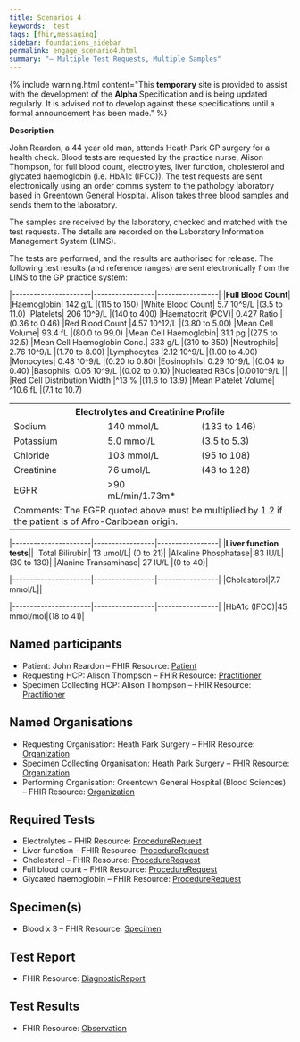 ```yaml
---
title: Scenarios 4 
keywords:  test
tags: [fhir,messaging]
sidebar: foundations_sidebar
permalink: engage_scenario4.html
summary: "– Multiple Test Requests, Multiple Samples"
---
```



{% include warning.html content="This **temporary** site is provided to assist with the development of the **Alpha** Specification and is being updated regularly. It is advised not to develop against these specifications until a formal announcement has been made." %}

**Description**

John Reardon, a 44 year old man, attends Heath Park GP surgery for a health check. Blood tests are requested by the practice nurse, Alison Thompson, for full blood count, electrolytes, liver function, cholesterol and glycated haemoglobin (i.e. HbA1c (IFCC)). 
The test requests are sent electronically using an order comms system to the pathology laboratory based in Greentown General Hospital. Alison takes three blood samples and sends them to the laboratory.

The samples are received by the laboratory, checked and matched with the test requests. The details are recorded on the Laboratory Information Management System (LIMS).

The tests are performed, and the results are authorised for release. The following test results (and reference ranges) are sent electronically from the LIMS to the GP practice system:


|----------------------|-----------------|-----------------|
|**Full Blood Count**|
|Haemoglobin|	142 g/L	|(115 to 150)
|White Blood Count|	5.7 10^9/L	|(3.5 to 11.0)
|Platelets|	206 10^9/L	|(140 to 400)
|Haematocrit (PCV)|	0.427 Ratio	|(0.36 to 0.46)
|Red Blood Count	|4.57 10^12/L	|(3.80 to 5.00)
|Mean Cell Volume|	93.4 fL	|(80.0 to 99.0)
|Mean Cell Haemoglobin|	31.1 pg	|(27.5 to 32.5)
|Mean Cell Haemoglobin Conc.|	333 g/L	|(310 to 350)
|Neutrophils|	2.76 10^9/L	|(1.70 to 8.00)
|Lymphocytes	|2.12 10^9/L	|(1.00 to 4.00)
|Monocytes|	0.48 10^9/L	|(0.20 to 0.80)
|Eosinophils|	0.29 10^9/L	|(0.04 to 0.40)
|Basophils|	0.06 10^9/L	|(0.02 to 0.10)
|Nucleated RBCs	|0.0010^9/L	||
|Red Cell Distribution Width	|^13 %	|(11.6 to 13.9)
|Mean Platelet Volume|	^10.6 fL	|(7.1 to 10.7)

<table style="width:100%">
  <tr>
    <th colspan="3">Electrolytes and Creatinine Profile</th>
  </tr>
  <tr>
    <td style="width:33%">Sodium</td>
    <td style="width:33%">140 mmol/L</td> 
    <td style="width:33%">(133 to 146)</td>
  </tr>
  <tr>
    <td style="width:33%">Potassium</td>
    <td style="width:33%">5.0 mmol/L</td> 
    <td style="width:33%">(3.5 to 5.3)</td>
  </tr>
   <tr>
    <td style="width:33%">Chloride</td>
    <td style="width:33%">103 mmol/L</td> 
    <td style="width:33%">(95 to 108)</td>
  </tr>
   <tr>
    <td style="width:33%">Creatinine</td>
    <td style="width:33%">76 umol/L</td> 
    <td style="width:33%">(48 to 128)</td>
  </tr>
   <tr>
    <td style="width:33%">EGFR</td>
    <td style="width:33%">>90 mL/min/1.73m*</td> 
    <td style="width:33%"></td>
  </tr>
  <tr>
    <td colspan="3">Comments: The EGFR quoted above must be multiplied by 1.2 if the patient is of Afro-Caribbean origin.</td>
  </tr>
</table>

|----------------------|-----------------|-----------------|
|**Liver function tests**||
|Total Bilirubin|	13 umol/L|	(0 to 21)|
|Alkaline Phosphatase|	83 IU/L|	(30 to 130)|
|Alanine Transaminase|	27 IU/L	|(0 to 40)|

|----------------------|-----------------|-----------------|
|Cholesterol|7.7 mmol/L||

|----------------------|-----------------|-----------------|
|HbA1c (IFCC)|45 mmol/mol|(18 to 41)|

## Named participants ##

- Patient: John Reardon  – FHIR Resource:  [Patient](https://fhir.hl7.org.uk/STU3/StructureDefinition/CareConnect-Patient-1)
- Requesting HCP: Alison Thompson   – FHIR Resource:  [Practitioner](https://fhir.hl7.org.uk/STU3/StructureDefinition/CareConnect-Practitioner-1)
- Specimen Collecting HCP: Alison Thompson  – FHIR Resource: [Practitioner](https://fhir.hl7.org.uk/STU3/StructureDefinition/CareConnect-Practitioner-1)

## Named Organisations ##

- Requesting Organisation: Heath Park Surgery   – FHIR Resource:  [Organization](https://fhir.hl7.org.uk/STU3/StructureDefinition/CareConnect-Organization-1)
- Specimen Collecting Organisation: Heath Park Surgery  – FHIR Resource: [Organization](https://fhir.hl7.org.uk/STU3/StructureDefinition/CareConnect-Organization-1)
- Performing Organisation: Greentown General Hospital (Blood Sciences)  – FHIR Resource:  [Organization](https://fhir.hl7.org.uk/STU3/StructureDefinition/CareConnect-Organization-1)

## Required Tests ##

- Electrolytes – FHIR Resource:  [ProcedureRequest](https://fhir.hl7.org.uk/STU3/StructureDefinition/CareConnect-ProcedureRequest-1)
- Liver function – FHIR Resource:  [ProcedureRequest](https://fhir.hl7.org.uk/STU3/StructureDefinition/CareConnect-ProcedureRequest-1)
- Cholesterol  – FHIR Resource:  [ProcedureRequest](https://fhir.hl7.org.uk/STU3/StructureDefinition/CareConnect-ProcedureRequest-1)
- Full blood count  – FHIR Resource:  [ProcedureRequest](https://fhir.hl7.org.uk/STU3/StructureDefinition/CareConnect-ProcedureRequest-1)
- Glycated haemoglobin – FHIR Resource:  [ProcedureRequest](https://fhir.hl7.org.uk/STU3/StructureDefinition/CareConnect-ProcedureRequest-1)

## Specimen(s) ##

- Blood x 3 – FHIR Resource: [Specimen](https://fhir.hl7.org.uk/STU3/StructureDefinition/CareConnect-Specimen-1)

## Test Report ##

- FHIR Resource: [DiagnosticReport](https://fhir.hl7.org.uk/STU3/StructureDefinition/CareConnect-DiagnosticReport-1)

## Test Results ##

- FHIR Resource: [Observation](https://fhir.hl7.org.uk/STU3/StructureDefinition/CareConnect-Observation-1)